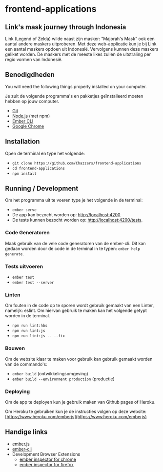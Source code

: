 # frontend-applications

## Link's mask journey through Indonesia

Link (Legend of Zelda) wilde naast zijn masker: "Majorah's Mask" ook een aantal andere maskers uitproberen. Met deze web-applicatie kun je bij Link een aantal maskers opdoen uit Indonesië. Vervolgens kunnen deze maskers geliket worden. De maskers met de meeste likes zullen de uitstraling per regio vormen van Indonesië.

## Benodigdheden

You will need the following things properly installed on your computer.

Je zult de volgende programma's en pakketjes geïnstalleerd moeten hebben op jouw computer.

* [Git](https://git-scm.com/)
* [Node.js](https://nodejs.org/) (met npm)
* [Ember CLI](https://ember-cli.com/)
* [Google Chrome](https://google.com/chrome/)

## Installation

Open de terminal en type het volgende:

* `git clone https://github.com/Chazzers/frontend-applications`
* `cd frontend-applications`
* `npm install`

## Running / Development

Om het programma uit te voeren type je het volgende in de terminal:

* `ember serve`
* De app kan bezocht worden op: [http://localhost:4200](http://localhost:4200).
* De tests kunnen bezocht worden op: [http://localhost:4200/tests](http://localhost:4200/tests).

### Code Generatoren

Maak gebruik van de vele code generatoren van de ember-cli. Dit kan gedaan worden door de code in de terminal in te typen: `ember help generate`.

### Tests uitvoeren

* `ember test`
* `ember test --server`

### Linten

Om fouten in de code op te sporen wordt gebruik gemaakt van een Linter, namelijk: eslint. Om hiervan gebruik te maken kan het volgende getypt worden in de terminal.

* `npm run lint:hbs`
* `npm run lint:js`
* `npm run lint:js -- --fix`

### Bouwen

Om de website klaar te maken voor gebruik kan gebruik gemaakt worden van de commando's:

* `ember build` (ontwikkelingsomgeving)
* `ember build --environment production` (productie)

### Deploying

Om de app te deployen kun je gebruik maken van Github pages of Heroku.

Om Heroku te gebruiken kun je de instructies volgen op deze website: [https://www.heroku.com/emberjs](https://www.heroku.com/emberjs)

## Handige links

* [ember.js](https://emberjs.com/)
* [ember-cli](https://ember-cli.com/)
* Development Browser Extensions
  * [ember inspector for chrome](https://chrome.google.com/webstore/detail/ember-inspector/bmdblncegkenkacieihfhpjfppoconhi)
  * [ember inspector for firefox](https://addons.mozilla.org/en-US/firefox/addon/ember-inspector/)
